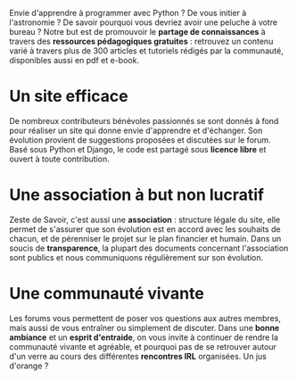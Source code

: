 Envie d'apprendre à programmer avec Python ? De vous initier à l'astronomie ? De savoir pourquoi vous devriez avoir une peluche à votre bureau ? Notre but est de promouvoir le **partage de connaissances** à travers des **ressources pédagogiques gratuites** : retrouvez un contenu varié à travers plus de 300 articles et tutoriels rédigés par la communauté, disponibles aussi en pdf et e-book.

# Un site efficace

De nombreux contributeurs bénévoles passionnés se sont donnés à fond pour réaliser un site qui donne envie d'apprendre et d'échanger. Son évolution provient de suggestions proposées et discutées sur le forum. Basé sous Python et Django, le code est partagé sous **licence libre** et ouvert à toute contribution.

# Une association à but non lucratif

Zeste de Savoir, c'est aussi une **association** : structure légale du site, elle permet de s'assurer que son évolution est en accord avec les souhaits de chacun, et de pérenniser le projet sur le plan financier et humain. Dans un soucis de **transparence**, la plupart des documents concernant l'association sont publics et nous communiquons régulièrement sur son évolution.

# Une communauté vivante

Les forums vous permettent de poser vos questions aux autres membres, mais aussi de vous entraîner ou simplement de discuter. Dans une **bonne ambiance** et un **esprit d'entraide**, on vous invite à continuer de rendre la communauté vivante et agréable, et pourquoi pas de se retrouver autour d'un verre au cours des différentes **rencontres IRL** organisées. Un jus d'orange ?
